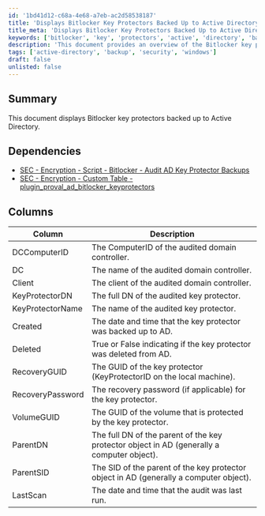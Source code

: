 ```yaml
---
id: '1bd41d12-c68a-4e68-a7eb-ac2d58538187'
title: 'Displays Bitlocker Key Protectors Backed Up to Active Directory'
title_meta: 'Displays Bitlocker Key Protectors Backed Up to Active Directory'
keywords: ['bitlocker', 'key', 'protectors', 'active', 'directory', 'backup']
description: 'This document provides an overview of the Bitlocker key protectors that have been backed up to Active Directory, including details about the audited domain controller and the status of each key protector.'
tags: ['active-directory', 'backup', 'security', 'windows']
draft: false
unlisted: false
---
```


## Summary

This document displays Bitlocker key protectors backed up to Active Directory.

## Dependencies

- [SEC - Encryption - Script - Bitlocker - Audit AD Key Protector Backups](<../scripts/Bitlocker - AD Key Protector - Audit.md>)  
- [SEC - Encryption - Custom Table - plugin_proval_ad_bitlocker_keyprotectors](<../tables/plugin_proval_ad_bitlocker_keyprotectors.md>)  

## Columns

| Column             | Description                                                                 |
|--------------------|-----------------------------------------------------------------------------|
| DCComputerID       | The ComputerID of the audited domain controller.                           |
| DC                 | The name of the audited domain controller.                                  |
| Client             | The client of the audited domain controller.                                |
| KeyProtectorDN     | The full DN of the audited key protector.                                   |
| KeyProtectorName   | The name of the audited key protector.                                      |
| Created            | The date and time that the key protector was backed up to AD.              |
| Deleted            | True or False indicating if the key protector was deleted from AD.         |
| RecoveryGUID       | The GUID of the key protector (KeyProtectorID on the local machine).       |
| RecoveryPassword   | The recovery password (if applicable) for the key protector.               |
| VolumeGUID         | The GUID of the volume that is protected by the key protector.              |
| ParentDN           | The full DN of the parent of the key protector object in AD (generally a computer object). |
| ParentSID          | The SID of the parent of the key protector object in AD (generally a computer object). |
| LastScan           | The date and time that the audit was last run.                             |

